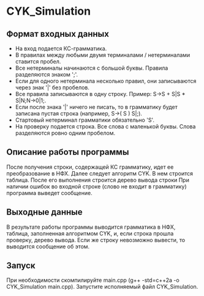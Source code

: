 # CYK_Simulation
## Формат входных данных
- На вход подается КС-грамматика.
- В правилах между любыми двумя терминалами / нетерминалами ставится пробел.
- Все нетерминалы начинаются с большой буквы. Правила разделяются знаком ';'.
- Если для одного нетерминала несколько правил, они записываются через знак '|' без пробелов.
- Все правила записываются в одну строку. Пример: S->S + S|S * S|N;N->0|1;. 
- Если после знака '|' ничего не писать, то в грамматику будет записана пустая строка (например, S->( S ) S|;).
- Стартовый нетерминал грамматики обязательно 'S'.
- На проверку подается строка. Все слова с маленькой буквы. Слова разделяются ровно одним пробелом.
## Описание работы программы
После получения строки, содержащей КС грамматику, идет ее преобразование в НФХ.
Далее следует алгоритм CYK. В нем строится таблица. После его выполнения строится дерево вывода строки
При наличии ошибок во входной строке (слово не входит в грамматику) программа выведет сообщение.
## Выходные данные
В результате работы программы выводится грамматика в НФХ, таблица, заполненная алгоритмом CYK, и, если строка прошла проверку, дерево вывода.
Если же строку невозможно вывести, то выводится сообщение об этом.
## Запуск
При необходимости скомпилируйте main.cpp (g++ -std=c++2a -o CYK_Simulation main.cpp).
Запустите исполняемый файл CYK_Simulation.
